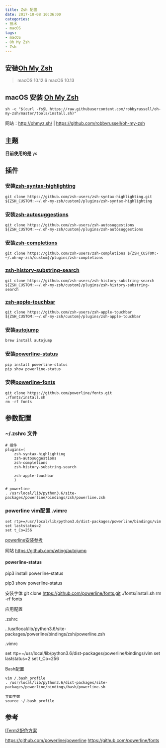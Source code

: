 ```yaml
---
title: Zsh 配置
date: 2017-10-08 10:36:00
categories:
- 技术
- macOS
tags:
- macOS
- Oh My Zsh
- Zsh
---
```


## 安装[Oh My Zsh](http://ohmyz.sh/)

> macOS 10.12.6
> macOS 10.13

## macOS 安装 [Oh My Zsh](https://github.com/robbyrussell/oh-my-zsh)
```shell
sh -c "$(curl -fsSL https://raw.githubusercontent.com/robbyrussell/oh-my-zsh/master/tools/install.sh)"
```

网站：http://ohmyz.sh/ | https://github.com/robbyrussell/oh-my-zsh

## **主题**

**目前使用的是** ys 



## 插件

### 安装[zsh-syntax-highlighting](https://github.com/zsh-users/zsh-syntax-highlighting/blob/master/INSTALL.md)
```shell
git clone https://github.com/zsh-users/zsh-syntax-highlighting.git ${ZSH_CUSTOM:-~/.oh-my-zsh/custom}/plugins/zsh-syntax-highlighting
```

### 安装[zsh-autosuggestions](https://github.com/zsh-users/zsh-autosuggestions)

```shell
git clone https://github.com/zsh-users/zsh-autosuggestions ${ZSH_CUSTOM:-~/.oh-my-zsh/custom}/plugins/zsh-autosuggestions
```

### 安装[**zsh-completions**](https://github.com/zsh-users/zsh-completions)

```shell
git clone https://github.com/zsh-users/zsh-completions ${ZSH_CUSTOM:-~/.oh-my-zsh/custom}/plugins/zsh-completions
```

### [zsh-history-substring-search](https://github.com/zsh-users/zsh-history-substring-search)

```shell
git clone https://github.com/zsh-users/zsh-history-substring-search ${ZSH_CUSTOM:-~/.oh-my-zsh/custom}/plugins/zsh-history-substring-search
```

### [zsh-apple-touchbar](https://github.com/zsh-users/zsh-apple-touchbar)

```shell
git clone https://github.com/zsh-users/zsh-apple-touchbar ${ZSH_CUSTOM:-~/.oh-my-zsh/custom}/plugins/zsh-apple-touchbar
```

### 安装[autojump](https://github.com/wting/autojump)

```
brew install autojump
```

### 安装[powerline-status](https://github.com/powerline/powerline)
```
pip install powerline-status
pip show powerline-status
```

### 安装[powerline-fonts](https://github.com/powerline/fonts)
```
git clone https://github.com/powerline/fonts.git
./fonts/install.sh
rm -rf fonts
```



## 参数配置

### ~/.zshrc 文件
```shell
# 插件
plugins=(
	zsh-syntax-highlighting
	zsh-autosuggestions
	zsh-completions
	zsh-history-substring-search
	
	zsh-apple-touchbar
	)

# powerline
. /usr/local/lib/python3.6/site-packages/powerline/bindings/zsh/powerline.zsh
```

### powerline vim配置 .vimrc
```
set rtp+=/usr/local/lib/python3.6/dist-packages/powerline/bindings/vim
set laststatus=2
set t_Co=256
```
[powerline安装参考](http://blog.topspeedsnail.com/archives/2652)

网站
https://github.com/wting/autojump

#### powerline-status

pip3 install powerline-status

pip3 show powerline-status

安装字体
git clone https://github.com/powerline/fonts.git
./fonts/install.sh
rm -rf fonts

应用配置

.zshrc

. /usr/local/lib/python3.6/site-packages/powerline/bindings/zsh/powerline.zsh

.vimrc

set rtp+=/usr/local/lib/python3.6/dist-packages/powerline/bindings/vim
set laststatus=2
set t_Co=256

Bash配置

```
vim /.bash_profile
. /usr/local/lib/python3.6/dist-packages/site-packages/powerline/bindings/bash/powerline.sh

立即生效
source ~/.bash_profile
```



## 参考

[ITerm2配色方案](https://www.jianshu.com/p/33deff6b8a63)

https://github.com/powerline/powerline
https://github.com/powerline/fonts